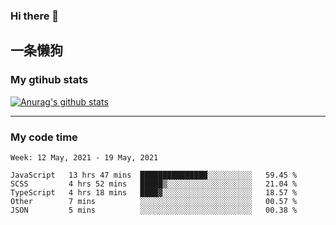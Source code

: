 ### Hi there 👋

## 一条懒狗
<!--
**kiss-me-quickly/kiss-me-quickly** is a ✨ _special_ ✨ repository because its `README.md` (this file) appears on your GitHub profile.

Here are some ideas to get you started:

- 🔭 I’m currently working on ...
- 🌱 I’m currently learning ...
- 👯 I’m looking to collaborate on ...
- 🤔 I’m looking for help with ...
- 💬 Ask me about ...
- 📫 How to reach me: ...
- 😄 Pronouns: ...
- ⚡ Fun fact: ...
-->


### My gtihub stats

[![Anurag's github stats](https://github-readme-stats.vercel.app/api?username=kiss-me-quickly)](https://github.com/anuraghazra/github-readme-stats)

***

### My code time

<!--START_SECTION:waka-->
```text
Week: 12 May, 2021 - 19 May, 2021

JavaScript   13 hrs 47 mins  ███████████████░░░░░░░░░░   59.45 % 
SCSS         4 hrs 52 mins   █████▒░░░░░░░░░░░░░░░░░░░   21.04 % 
TypeScript   4 hrs 18 mins   ████▓░░░░░░░░░░░░░░░░░░░░   18.57 % 
Other        7 mins          ░░░░░░░░░░░░░░░░░░░░░░░░░   00.57 % 
JSON         5 mins          ░░░░░░░░░░░░░░░░░░░░░░░░░   00.38 % 
```
<!--END_SECTION:waka-->
